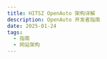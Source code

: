```yaml
---
title: HITSZ OpenAuto 架构详解
description: OpenAuto 开发者指南
date: 2025-01-24
tags:
  - 指南
  - 网站架构
---
```


